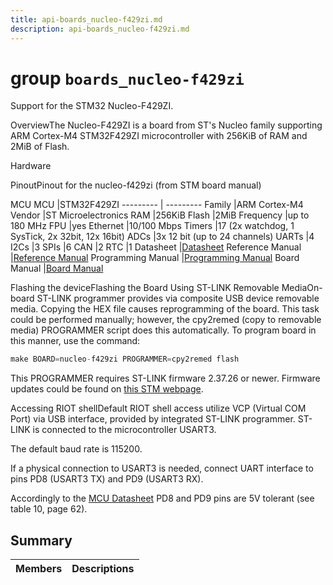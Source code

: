 ```yaml
---
title: api-boards_nucleo-f429zi.md
description: api-boards_nucleo-f429zi.md
---
```

# group `boards_nucleo-f429zi` 

Support for the STM32 Nucleo-F429ZI.

OverviewThe Nucleo-F429ZI is a board from ST's Nucleo family supporting ARM Cortex-M4 STM32F429ZI microcontroller with 256KiB of RAM and 2MiB of Flash.

Hardware

PinoutPinout for the nucleo-f429zi (from STM board manual)

MCU
MCU   |STM32F429ZI
--------- | ---------
Family   |ARM Cortex-M4
Vendor   |ST Microelectronics
RAM   |256KiB
Flash   |2MiB
Frequency   |up to 180 MHz
FPU   |yes
Ethernet   |10/100 Mbps
Timers   |17 (2x watchdog, 1 SysTick, 2x 32bit, 12x 16bit)
ADCs   |3x 12 bit (up to 24 channels)
UARTs   |4
I2Cs   |3
SPIs   |6
CAN   |2
RTC   |1
Datasheet   |[Datasheet](https://www.st.com/resource/en/datasheet/stm32f429zi.pdf)
Reference Manual   |[Reference Manual](https://www.st.com/resource/en/reference_manual/rm0090-stm32f405415-stm32f407417-stm32f427437-and-stm32f429439-advanced-armbased-32bit-mcus-stmicroelectronics.pdf)
Programming Manual   |[Programming Manual](https://www.st.com/resource/en/programming_manual/pm0214-stm32-cortexm4-mcus-and-mpus-programming-manual-stmicroelectronics.pdf)
Board Manual   |[Board Manual](https://www.st.com/resource/en/user_manual/dm00244518-stm32-nucleo-144-boards-stmicroelectronics.pdf)

Flashing the deviceFlashing the Board Using ST-LINK Removable MediaOn-board ST-LINK programmer provides via composite USB device removable media. Copying the HEX file causes reprogramming of the board. This task could be performed manually; however, the cpy2remed (copy to removable media) PROGRAMMER script does this automatically. To program board in this manner, use the command: 
```cpp
make BOARD=nucleo-f429zi PROGRAMMER=cpy2remed flash
```
This PROGRAMMER requires ST-LINK firmware 2.37.26 or newer. Firmware updates could be found on [this STM webpage](https://www.st.com/en/development-tools/stsw-link007.html).

Accessing RIOT shellDefault RIOT shell access utilize VCP (Virtual COM Port) via USB interface, provided by integrated ST-LINK programmer. ST-LINK is connected to the microcontroller USART3.

The default baud rate is 115200.

If a physical connection to USART3 is needed, connect UART interface to pins PD8 (USART3 TX) and PD9 (USART3 RX).

Accordingly to the [MCU Datasheet](https://www.st.com/resource/en/datasheet/stm32f429zi.pdf) PD8 and PD9 pins are 5V tolerant (see table 10, page 62).

## Summary

 Members                        | Descriptions                                
--------------------------------|---------------------------------------------


